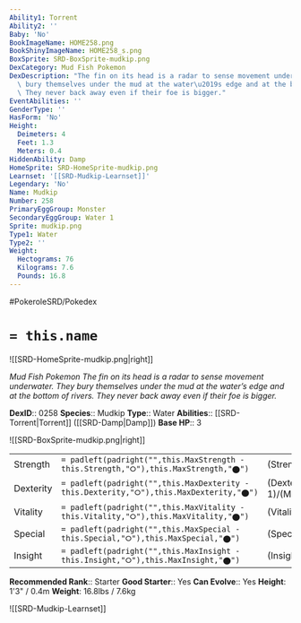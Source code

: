 ```yaml
---
Ability1: Torrent
Ability2: ''
Baby: 'No'
BookImageName: HOME258.png
BookShinyImageName: HOME258_s.png
BoxSprite: SRD-BoxSprite-mudkip.png
DexCategory: Mud Fish Pokemon
DexDescription: "The fin on its head is a radar to sense movement underwater. They\
  \ bury themselves under the mud at the water\u2019s edge and at the bottom of rivers.\
  \ They never back away even if their foe is bigger."
EventAbilities: ''
GenderType: ''
HasForm: 'No'
Height:
  Deimeters: 4
  Feet: 1.3
  Meters: 0.4
HiddenAbility: Damp
HomeSprite: SRD-HomeSprite-mudkip.png
Learnset: '[[SRD-Mudkip-Learnset]]'
Legendary: 'No'
Name: Mudkip
Number: 258
PrimaryEggGroup: Monster
SecondaryEggGroup: Water 1
Sprite: mudkip.png
Type1: Water
Type2: ''
Weight:
  Hectograms: 76
  Kilograms: 7.6
  Pounds: 16.8
---
```


#PokeroleSRD/Pokedex

# `= this.name`

![[SRD-HomeSprite-mudkip.png|right]]

*Mud Fish Pokemon*
*The fin on its head is a radar to sense movement underwater. They bury themselves under the mud at the water’s edge and at the bottom of rivers. They never back away even if their foe is bigger.*

**DexID**:: 0258
**Species**:: Mudkip
**Type**:: Water
**Abilities**:: [[SRD-Torrent|Torrent]] ([[SRD-Damp|Damp]])
**Base HP**:: 3

![[SRD-BoxSprite-mudkip.png|right]]

|           |                                                                                        |                                          |
| --------- | -------------------------------------------------------------------------------------- | ---------------------------------------- |
| Strength  | `= padleft(padright("",this.MaxStrength - this.Strength,"⭘"),this.MaxStrength,"⬤")`    | (Strength::2)/(MaxStrength::5)   |
| Dexterity | `= padleft(padright("",this.MaxDexterity - this.Dexterity,"⭘"),this.MaxDexterity,"⬤")` | (Dexterity:: 1)/(MaxDexterity::3) |
| Vitality  | `= padleft(padright("",this.MaxVitality - this.Vitality,"⭘"),this.MaxVitality,"⬤")`    | (Vitality::2)/(MaxVitality::4)   |
| Special   | `= padleft(padright("",this.MaxSpecial - this.Special,"⭘"),this.MaxSpecial,"⬤")`       | (Special::2)/(MaxSpecial::4)     |
| Insight   | `= padleft(padright("",this.MaxInsight - this.Insight,"⭘"),this.MaxInsight,"⬤")`       | (Insight::2)/(MaxInsight::4)     |

**Recommended Rank**:: Starter
**Good Starter**:: Yes
**Can Evolve**:: Yes
**Height**: 1'3" / 0.4m
**Weight**: 16.8lbs / 7.6kg

![[SRD-Mudkip-Learnset]]